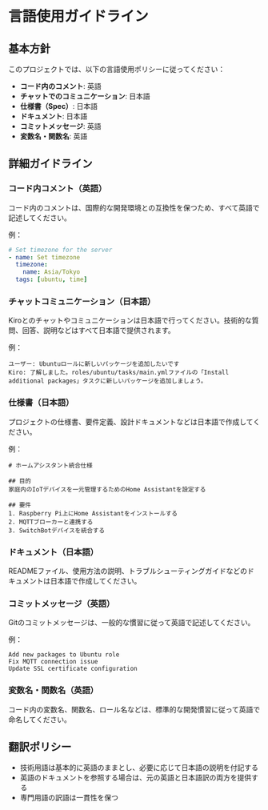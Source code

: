 # 言語使用ガイドライン

## 基本方針
このプロジェクトでは、以下の言語使用ポリシーに従ってください：

- **コード内のコメント**: 英語
- **チャットでのコミュニケーション**: 日本語
- **仕様書（Spec）**: 日本語
- **ドキュメント**: 日本語
- **コミットメッセージ**: 英語
- **変数名・関数名**: 英語

## 詳細ガイドライン

### コード内コメント（英語）
コード内のコメントは、国際的な開発環境との互換性を保つため、すべて英語で記述してください。

例：
```yaml
# Set timezone for the server
- name: Set timezone
  timezone:
    name: Asia/Tokyo
  tags: [ubuntu, time]
```

### チャットコミュニケーション（日本語）
Kiroとのチャットやコミュニケーションは日本語で行ってください。技術的な質問、回答、説明などはすべて日本語で提供されます。

例：
```
ユーザー: Ubuntuロールに新しいパッケージを追加したいです
Kiro: 了解しました。roles/ubuntu/tasks/main.ymlファイルの「Install additional packages」タスクに新しいパッケージを追加しましょう。
```

### 仕様書（日本語）
プロジェクトの仕様書、要件定義、設計ドキュメントなどは日本語で作成してください。

例：
```
# ホームアシスタント統合仕様

## 目的
家庭内のIoTデバイスを一元管理するためのHome Assistantを設定する

## 要件
1. Raspberry Pi上にHome Assistantをインストールする
2. MQTTブローカーと連携する
3. SwitchBotデバイスを統合する
```

### ドキュメント（日本語）
READMEファイル、使用方法の説明、トラブルシューティングガイドなどのドキュメントは日本語で作成してください。

### コミットメッセージ（英語）
Gitのコミットメッセージは、一般的な慣習に従って英語で記述してください。

例：
```
Add new packages to Ubuntu role
Fix MQTT connection issue
Update SSL certificate configuration
```

### 変数名・関数名（英語）
コード内の変数名、関数名、ロール名などは、標準的な開発慣習に従って英語で命名してください。

## 翻訳ポリシー
- 技術用語は基本的に英語のままとし、必要に応じて日本語の説明を付記する
- 英語のドキュメントを参照する場合は、元の英語と日本語訳の両方を提供する
- 専門用語の訳語は一貫性を保つ
